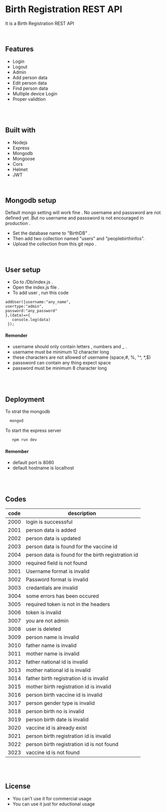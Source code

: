 
# Birth Registration REST API

It is a Birth Registration REST API

<br>

## Features
- Login
- Logout
- Admin
- Add person data
- Edit person data
- Find person data 
- Multiple device Login
- Proper validtion

<br>
<br>

## Built with
- Nodejs
- Express
- Mongodb
- Mongoose
- Cors
- Helmet
- JWT

<br>

## Mongodb setup
Default mongo setting will work fine . No username and passsword are not defined yet .But no username and passsword is not encouraged in production .
- Set the database name to "BirthDB" . 
- Then add two collection named "users" and "peoplebirthinfos".
- Upload the collection from this git repo .

<br>

## User setup
- Go to /Db/index.js .
- Open the index.js file .
- To add user , run this code
```nodejs
addUser({username:"any_name",
usertype:"admin",
password:"any_password"
},(data)=>{
   console.log(data)
 });
```
#### Remender 
- username should only contain letters , numbers and _ . 
- username must be minimum 12 character long 
- these characters are not allowed of username (space,#, %, "^, *,$)
- passsword can contain any thing expect space
- password must be minimum 8 character long

<br>
<br>

## Deployment

To strat the mongodb

```bash
  mongod
```
To start the express server

```bash
   npm run dev
```

#### Remember
- default port is 8080 
- default hostname is localhost


<br>
<br>

## Codes
| code  | description |
| ------------- | -------------- |
| 2000 | login is successsful |
| 2001 | person data is added |
| 2002 | person data is updated |
| 2003 | person data is found for the vaccine id |
| 2004 | person data is found for the birth registration id |
| 3000 | required field is not found |
| 3001 | Username format is invalid |
| 3002 | Password format is invalid |
| 3003 | credantials are invalid |
| 3004 | some errors has been occured |
| 3005 | required token is not in the headers |
| 3006 | token is invalid |
| 3007 | you are not admin |
| 3008 | user is deleted |
| 3009 | person name is invalid |
| 3010 | father name is invalid | 
| 3011 | mother name is invalid |
| 3012 | father national id is invalid |
| 3013 | mother national id is invalid |
| 3014 | father birth registration id is invalid |
| 3015 | mother birth registration id is invalid |
| 3016 | person birth vaccine id is invalid |
| 3017 | person gender type is invalid | 
| 3018 | person birth no is invalid |  
| 3019 | person birth date is invalid |
| 3020 | vaccine id is already exist | 
| 3021 | person birth registration id is invalid |
| 3022 | person birth registration id is not found |
| 3023 | vaccine id is not found |





<br>
<br>

## License
- You can't use it for commercial usage
- You can use it just for eductional usage

